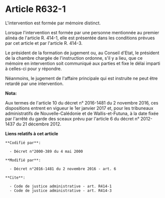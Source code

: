 # Article R632-1

L'intervention est formée par mémoire distinct. 

Lorsque l'intervention est formée par une personne mentionnée au premier alinéa de l'article R. 414-1, elle est présentée
dans les conditions prévues par cet article et par l'article R. 414-3. 

Le président de la formation de jugement ou, au Conseil d'Etat, le président de la chambre chargée de l'instruction ordonne,
s'il y a lieu, que ce mémoire en intervention soit communiqué aux parties et fixe le délai imparti à celles-ci pour y
répondre. 

Néanmoins, le jugement de l'affaire principale qui est instruite ne peut être retardé par une intervention.

**Nota:**

Aux termes de l'article 10 du décret n° 2016-1481 du 2 novembre 2016, ces dispositions entrent en vigueur le 1er janvier 2017
et, pour les tribuneaux administratifs de Nouvelle-Calédonie et de Wallis-et-Futuna, à la date fixée par l'arrêté du garde
des sceaux prévu par l'article 6 du décret n° 2012-1437 du 21 décembre 2012.

**Liens relatifs à cet article**

	**Codifié par**:

	  - Décret n°2000-389 du 4 mai 2000

	**Modifié par**:

	  - Décret n°2016-1481 du 2 novembre 2016 - art. 6

	**Cite**:

	  - Code de justice administrative - art. R414-1
	  - Code de justice administrative - art. R414-3
